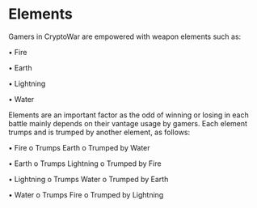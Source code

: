 # Elements

Gamers in CryptoWar are empowered with weapon elements such as:

• Fire

 • Earth 

• Lightning 

• Water

Elements are an important factor as the odd of winning or losing in each battle mainly depends on their vantage usage by gamers. Each element trumps and is trumped by another element, as follows: 

• Fire o Trumps Earth o Trumped by Water

 • Earth o Trumps Lightning o Trumped by Fire

 • Lightning o Trumps Water o Trumped by Earth

 • Water o Trumps Fire o Trumped by Lightning

